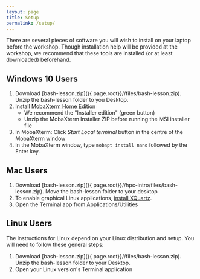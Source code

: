 ```yaml
---
layout: page
title: Setup
permalink: /setup/
---
```


There are several pieces of software you will wish to install on your laptop before the workshop. Though installation help will be provided at the workshop,  we recommend that these tools are installed (or at least downloaded) beforehand.

## Windows 10 Users

 1. Download [bash-lesson.zip]({{ page.root}}//files/bash-lesson.zip).  Unzip the bash-lesson folder to you Desktop.
 2. Install [MobaXterm Home Edition](http://mobaxterm.mobatek.net/download.html)
    - We recommend the "Installer edition" (green button)
    - Unzip the MobaXterm Installer ZIP before running the MSI installer file
 3. In MobaXterm: Click *Start Local terminal* button in the centre of the MobaXterm window
 4. In the MobaXterm window, type `mobapt install nano` followed by the Enter key.

## Mac Users

 1. Download [bash-lesson.zip]({{ page.root}}//hpc-intro/files/bash-lesson.zip). Move the bash-lesson folder to your desktop
 2. To enable graphical Linux applications, [install XQuartz](https://support.apple.com/en-ca/HT201341).
 3. Open the Terminal app from Applications/Utilities
 
## Linux Users

The instructions for Linux depend on your Linux distribution and setup.  You will need to follow these general steps:
 1. Download [bash-lesson.zip]({{ page.root}}//files/bash-lesson.zip). Unzip the bash-lesson folder to your Desktop.
 2. Open your Linux version's Terminal application




